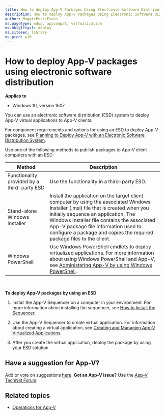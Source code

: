 ```yaml
---
title: How to deploy App-V Packages Using Electronic Software Distribution (Windows 10)
description: How to deploy App-V Packages Using Electronic Software Distribution
author: MaggiePucciEvans
ms.pagetype: mdop, appcompat, virtualization
ms.mktglfcycl: deploy
ms.sitesec: library
ms.prod: w10
---
```


# How to deploy App-V packages using electronic software distribution

**Applies to**
-   Windows 10, version 1607

You can use an electronic software distribution (ESD) system to deploy App-V virtual applications to App-V clients.

For component requirements and options for using an ESD to deploy App-V packages, see [Planning to Deploy App-V with an Electronic Software Distribution System](appv-planning-to-deploy-appv-with-electronic-software-distribution-solutions.md).

Use one of the following methods to publish packages to App-V client computers with an ESD:

| Method | Description |
| - | - |
| Functionality provided by a third-party ESD | Use the functionality in a third-party ESD.| 
| Stand-alone Windows Installer | Install the application on the target client computer by using the associated Windows Installer (.msi) file that is created when you initially sequence an application. The Windows Installer file contains the associated App-V package file information used to configure a package and copies the required package files to the client. |
| Windows PowerShell | Use Windows PowerShell cmdlets to deploy virtualized applications. For more information about using Windows PowerShell and App-V, see [Administering App-V by using Windows PowerShell](appv-administering-appv-with-powershell.md).| 

 

**To deploy App-V packages by using an ESD**

1.  Install the App-V Sequencer on a computer in your environment. For more information about installing the sequencer, see [How to Install the Sequencer](appv-install-the-sequencer.md).

2.  Use the App-V Sequencer to create virtual application. For information about creating a virtual application, see [Creating and Managing App-V Virtualized Applications](appv-creating-and-managing-virtualized-applications.md).

3.  After you create the virtual application, deploy the package by using your ESD solution.

## Have a suggestion for App-V?

Add or vote on suggestions [here](http://appv.uservoice.com/forums/280448-microsoft-application-virtualization). **Got an App-V issue?** Use the [App-V TechNet Forum](https://social.technet.microsoft.com/Forums/en-US/home?forum=mdopappv).

## Related topics

- [Operations for App-V](appv-operations.md)
